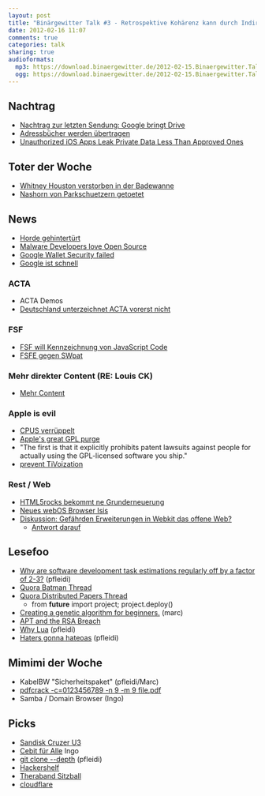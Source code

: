 ```yaml
---
layout: post
title: "Binärgewitter Talk #3 - Retrospektive Kohärenz kann durch Indirektion gelöst werden"
date: 2012-02-16 11:07
comments: true
categories: talk
sharing: true
audioformats:
  mp3: https://download.binaergewitter.de/2012-02-15.Binaergewitter.Talk.3.mp3
  ogg: https://download.binaergewitter.de/2012-02-15.Binaergewitter.Talk.3.ogg
---
```

## Nachtrag

- [Nachtrag zur letzten Sendung: Google bringt Drive](
http://www.golem.de/news/google-drive-google-bereitet-guenstigere-dropbox-konkurrenz-vor-1202-89660.html)
- [Adressbücher werden übertragen](
http://www.heise.de/newsticker/meldung/Auch-Twitter-Foursquare-und-Foodspotting-uebertragen-Adressbuch-an-Hersteller-1435069.html
)
- [Unauthorized iOS Apps Leak Private Data Less Than Approved
Ones](http://seclab.cs.ucsb.edu/media/uploads/papers/egele-ndss11.pdf)

## Toter der Woche

- [Whitney Houston verstorben in der
Badewanne](http://www.sueddeutsche.de/panorama/pop-diva-stirbt-mit-jahren-whitney-houston-ist-tot-1.1281724)
- [Nashorn von Parkschuetzern
getoetet](http://derstandard.at/1328507388586/Anti-Wilderer-Aktion-Nashorn-verendet-vor-Journalisten-in-Suedafrika)

## News

- [Horde gehintertürt](http://dev.horde.org/h/jonah/stories/view.php?channel_id=1&id=155)
- [Malware Developers love Open Source](http://www.theregister.co.uk/2012/02/10/open_source_malware/)
- [Google Wallet Security failed](https://zvelo.com/blog/entry/google-wallet-security-pin-exposure-vulnerability)
- [Google ist schnell](http://www.geek.com/articles/news/google-dns-handles-more-than-70-billion-requests-every-day-20120215/)

### ACTA

- ACTA Demos
- [Deutschland unterzeichnet ACTA vorerst nicht](
http://www.heise.de/newsticker/meldung/Deutschland-unterzeichnet-ACTA-vorerst-nicht-1432504.html)

### FSF

- [FSF will Kennzeichnung von JavaScript Code](
http://www.heise.de/developer/meldung/FSF-Initiative-zur-Kennzeichnung-von-freiem-JavaScript-Code-1432502.html)
- [FSFE gegen SWpat](http://www.heise.de/newsticker/meldung/FSFE-sieht-Gleichgewicht-des-Schreckens-bei-Softwarepatenten-1434766.html
)

### Mehr direkter Content (RE: Louis CK)

- [Mehr Content](http://www.whosay.com/jimgaffigan/content/218011)

### Apple is evil

- [CPUS verrüppelt](http://www.heise.de/open/artikel/Kernel-Log-Apple-verschlankt-Cups-1435037.html)
- [Apple's great GPL purge](http://news.ycombinator.net/item?id=3559990)
 - "The first is that it explicitly prohibits patent lawsuits against people for actually using the GPL-licensed
software you ship."
  - [prevent TiVoization](http://en.wikipedia.org/wiki/Tivoization)

### Rest / Web

- [HTML5rocks bekommt ne Grunderneuerung](http://www.html5rocks.com/en/)
- [Neues webOS Browser Isis](http://isis-project.org/)
- [Diskussion: Gefährden Erweiterungen in Webkit das offene Web?](
http://www.glazman.org/weblog/dotclear/index.php?post%2F2012%2F02%2F09%2FCALL-FOR-ACTION%3A-THE-OPEN-WEB-NEEDS-YOU-NOW)
    * [Antwort darauf](http://www.webmonkey.com/2012/02/webkit-isnt-breaking-the-web-you-are/)

## Lesefoo

- [Why are software development task estimations regularly off by a factor of 2-3?](
http://www.quora.com/Engineering-Management/Why-are-software-development-task-estimations-regularly-off-by-a-factor-of-2-3/answer/Michael-Wolfe
) (pfleidi)
- [Quora Batman Thread](
http://www.quora.com/Superheroes/Given-our-current-technology-and-with-the-proper-training-would-it-be-possible-for-someone-to-become-Batman
)
- [Quora Distributed Papers Thread](http://www.quora.com/What-are-the-seminal-papers-in-distributed-systems-Why)
    - from __future__ import project; project.deploy()
- [Creating a genetic algorithm for
beginners.](http://www.theprojectspot.com/tutorial-post/creating-a-genetic-algorithm-for-beginners/3) (marc)
- [APT and the RSA Breach](http://www.commandfive.com/papers/C5_APT_C2InTheFifthDomain.pdf)
- [Why Lua](http://blog.datamules.com/blog/2012/01/30/why-lua/) (pfleidi)
- [Haters gonna hateoas](http://timelessrepo.com/haters-gonna-hateoas) (pfleidi)

## Mimimi der Woche

- KabelBW "Sicherheitspaket" (pfleidi/Marc)
 - [pdfcrack -c=0123456789 -n 9 -m 9 file.pdf](http://pdfcrack.sourceforge.net/)
- Samba / Domain Browser (Ingo)

## Picks
- [Sandisk Cruzer U3](http://euer.krebsco.de/blog/2012/02/13/custom-cd-images-on-sansa-u3/)
- [Cebit für Alle](http://www.univention.de/univention/termine/cebit-2012/open-source-buehne/buehne-frei-fuer-open-source/) Ingo
- [git clone --depth](http://stackoverflow.com/questions/1343597/git-branch-without-history) (pfleidi)
- [Hackershelf](http://hackershelf.com/)
- [Theraband Sitzball](https://www.amazon.de/dp/B000KGKQLW/ref=as_li_ss_til?tag=retinacast-21)
- [cloudflare](http://www.cloudflare.com)

